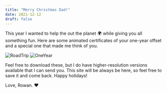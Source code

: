 ```yaml
---
title: "Merry Christmas Dad!"
date: 2021-12-12
draft: false
---
```

This year I wanted to help the out the planet 🌍 while giving you all something fun. Here are some animated certificates of your one-year offset and a special one that made me think of you.

![RoadTrip](/offsets/RoadTrip_Kevin.gif)
![OneYear](/offsets/OneYear_Kevin.gif)

Feel free to download these, but I do have higher-resolution versions available that I can send you. This site will be always be here, so feel free to save it and come back. Happy holidays!

Love, Rowan. ❤️
